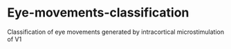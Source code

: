 # Eye-movements-classification
Classification of eye movements generated by intracortical microstimulation of V1
